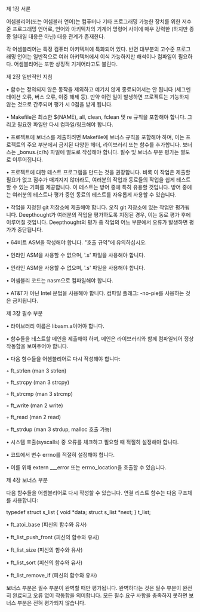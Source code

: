 제 1장
서론

어셈블리어(또는 어셈블러 언어)는 컴퓨터나 기타 프로그래밍 가능한 장치를 위한 저수준 프로그래밍 언어로, 
언어와 아키텍처의 기계어 명령어 사이에 매우 강력한 (하지만 종종 일대일 대응은 아닌) 대응 관계가 존재한다. 

각 어셈블리어는 특정 컴퓨터 아키텍처에 특화되어 있다. 
반면 대부분의 고수준 프로그래밍 언어는 일반적으로 여러 아키텍처에서 이식 가능하지만 해석이나 컴파일이 필요하다. 
어셈블리어는 또한 상징적 기계어라고도 불린다.

제 2장
일반적인 지침

• 함수는 정의되지 않은 동작을 제외하고 예기치 않게 종료되어서는 안 됩니다 (세그멘테이션 오류, 버스 오류, 이중 해제 등). 
만약 이런 일이 발생하면 프로젝트는 기능하지 않는 것으로 간주되며 평가 시 0점을 받게 됩니다.

• Makefile은 최소한 $(NAME), all, clean, fclean 및 re 규칙을 포함해야 합니다. 그리고 필요한 파일만 다시 컴파일/링크해야 합니다.

• 프로젝트에 보너스를 제출하려면 Makefile에 보너스 규칙을 포함해야 하며, 이는 프로젝트의 주요 부분에서 금지된 다양한 헤더, 라이브러리 또는 함수를 추가합니다. 
보너스는 _bonus.{c/h} 파일에 별도로 작성해야 합니다. 필수 및 보너스 부분 평가는 별도로 이루어집니다.

• 프로젝트에 대한 테스트 프로그램을 만드는 것을 권장합니다. 비록 이 작업은 제출할 필요가 없고 점수가 매겨지지 않더라도, 여러분의 작업과 동료들의 작업을 쉽게 테스트할 수 있는 기회를 제공합니다. 이 테스트는 방어 중에 특히 유용할 것입니다. 방어 중에는 여러분의 테스트나 평가 중인 동료의 테스트를 자유롭게 사용할 수 있습니다.

• 작업을 지정된 git 저장소에 제출해야 합니다. 오직 git 저장소에 있는 작업만 평가됩니다. Deepthought가 여러분의 작업을 평가하도록 지정된 경우, 이는 동료 평가 후에 이루어질 것입니다. Deepthought의 평가 중 작업의 어느 부분에서 오류가 발생하면 평가가 중단됩니다.

• 64비트 ASM을 작성해야 합니다. "호출 규약"에 유의하십시오.

• 인라인 ASM을 사용할 수 없으며, '.s' 파일을 사용해야 합니다.

• 인라인 ASM을 사용할 수 없으며, '.s' 파일을 사용해야 합니다.

• 어셈블리 코드는 nasm으로 컴파일해야 합니다.

• AT&T가 아닌 Intel 문법을 사용해야 합니다.
컴파일 플래그: -no-pie를 사용하는 것은 금지됩니다.

제 3장
필수 부분

• 라이브러리 이름은 libasm.a이어야 합니다.

• 함수들을 테스트할 메인을 제출해야 하며, 메인은 라이브러리와 함께 컴파일되어 정상 작동함을 보여주어야 합니다.

• 다음 함수들을 어셈블리어로 다시 작성해야 합니다:

◦ ft_strlen (man 3 strlen)

◦ ft_strcpy (man 3 strcpy)

◦ ft_strcmp (man 3 strcmp)

◦ ft_write (man 2 write)

◦ ft_read (man 2 read)

◦ ft_strdup (man 3 strdup, malloc 호출 가능)

• 시스템 호출(syscalls) 중 오류를 체크하고 필요할 때 적절히 설정해야 합니다.

• 코드에서 변수 errno를 적절히 설정해야 합니다.

• 이를 위해 extern ___error 또는 errno_location을 호출할 수 있습니다.

제 4장
보너스 부분

다음 함수들을 어셈블리어로 다시 작성할 수 있습니다. 연결 리스트 함수는 다음 구조체를 사용합니다:

typedef struct s_list
{
    void *data;
    struct s_list *next;
} t_list;

• ft_atoi_base (피신의 함수와 유사)

• ft_list_push_front (피신의 함수와 유사)

• ft_list_size (피신의 함수와 유사)

• ft_list_sort (피신의 함수와 유사)

• ft_list_remove_if (피신의 함수와 유사)

보너스 부분은 필수 부분이 완벽할 때만 평가됩니다. 
완벽하다는 것은 필수 부분이 완전히 완료되고 오류 없이 작동함을 의미합니다. 
모든 필수 요구 사항을 충족하지 못하면 보너스 부분은 전혀 평가되지 않습니다.
